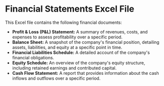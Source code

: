 # Financial Statements Excel File

This Excel file contains the following financial documents:

- **Profit & Loss (P&L) Statement:** A summary of revenues, costs, and expenses to assess profitability over a specific period.
- **Balance Sheet:** A snapshot of the company's financial position, detailing assets, liabilities, and equity at a specific point in time.
- **Financial Liabilities Schedule:** A detailed account of the company's financial obligations.
- **Equity Schedule:** An overview of the company's equity structure, including retained earnings and contributed capital.
- **Cash Flow Statement:** A report that provides information about the cash inflows and outflows over a specific period.
